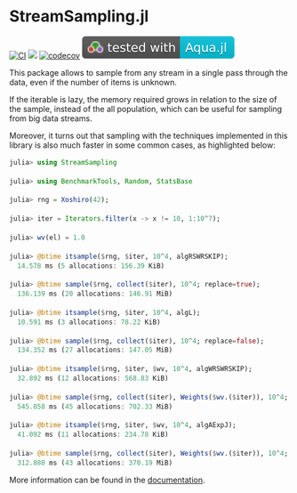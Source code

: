 # StreamSampling.jl

[![CI](https://github.com/JuliaDynamics/StreamSampling.jl/workflows/CI/badge.svg)](https://github.com/JuliaDynamics/StreamSampling.jl/actions?query=workflow%3ACI)
[![](https://img.shields.io/badge/docs-stable-blue.svg)](https://juliadynamics.github.io/StreamSampling.jl/stable/)
[![codecov](https://codecov.io/gh/JuliaDynamics/StreamSampling.jl/graph/badge.svg?token=F8W0MC53Z0)](https://codecov.io/gh/JuliaDynamics/StreamSampling.jl)
[![Aqua QA](https://raw.githubusercontent.com/JuliaTesting/Aqua.jl/master/badge.svg)](https://github.com/JuliaTesting/Aqua.jl)


This package allows to sample from any stream in a single pass through the data, 
even if the number of items is unknown. 

If the iterable is lazy, the memory required grows in relation to the size of the 
sample, instead of the all population, which can be useful for sampling from big 
data streams.

Moreover, it turns out that sampling with the techniques implemented in this library
is also much faster in some common cases, as highlighted below:


```julia
julia> using StreamSampling

julia> using BenchmarkTools, Random, StatsBase

julia> rng = Xoshiro(42);

julia> iter = Iterators.filter(x -> x != 10, 1:10^7);

julia> wv(el) = 1.0

julia> @btime itsample($rng, $iter, 10^4, algRSWRSKIP);
  14.578 ms (5 allocations: 156.39 KiB)

julia> @btime sample($rng, collect($iter), 10^4; replace=true);
  136.139 ms (20 allocations: 146.91 MiB)

julia> @btime itsample($rng, $iter, 10^4, algL);
  10.591 ms (3 allocations: 78.22 KiB)

julia> @btime sample($rng, collect($iter), 10^4; replace=false);
  134.352 ms (27 allocations: 147.05 MiB)

julia> @btime itsample($rng, $iter, $wv, 10^4, algWRSWRSKIP);
  32.892 ms (12 allocations: 568.83 KiB)

julia> @btime sample($rng, collect($iter), Weights($wv.($iter)), 10^4; replace=true);
  545.058 ms (45 allocations: 702.33 MiB)

julia> @btime itsample($rng, $iter, $wv, 10^4, algAExpJ);
  41.092 ms (11 allocations: 234.78 KiB)

julia> @btime sample($rng, collect($iter), Weights($wv.($iter)), 10^4; replace=false);
  312.880 ms (43 allocations: 370.19 MiB)
```

More information can be found in the [documentation](https://juliadynamics.github.io/StreamSampling.jl/dev/).

